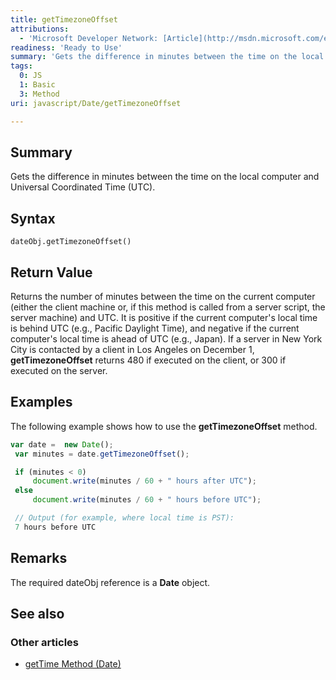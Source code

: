```yaml
---
title: getTimezoneOffset
attributions:
  - 'Microsoft Developer Network: [Article](http://msdn.microsoft.com/en-us/library/ie/014ykh71(v=vs.94).aspx)'
readiness: 'Ready to Use'
summary: 'Gets the difference in minutes between the time on the local computer and Universal Coordinated Time (UTC).'
tags:
  0: JS
  1: Basic
  3: Method
uri: javascript/Date/getTimezoneOffset

---
```

## Summary

Gets the difference in minutes between the time on the local computer and Universal Coordinated Time (UTC).

## Syntax

    dateObj.getTimezoneOffset()

## Return Value

Returns the number of minutes between the time on the current computer (either the client machine or, if this method is called from a server script, the server machine) and UTC. It is positive if the current computer's local time is behind UTC (e.g., Pacific Daylight Time), and negative if the current computer's local time is ahead of UTC (e.g., Japan). If a server in New York City is contacted by a client in Los Angeles on December 1, **getTimezoneOffset** returns 480 if executed on the client, or 300 if executed on the server.

## Examples

The following example shows how to use the **getTimezoneOffset** method.

``` js
var date =  new Date();
 var minutes = date.getTimezoneOffset();

 if (minutes < 0)
     document.write(minutes / 60 + " hours after UTC");
 else
     document.write(minutes / 60 + " hours before UTC");

 // Output (for example, where local time is PST):
 7 hours before UTC
```

## Remarks

The required dateObj reference is a **Date** object.

## See also

### Other articles

-   [getTime Method (Date)](/javascript/Date/getTime)

